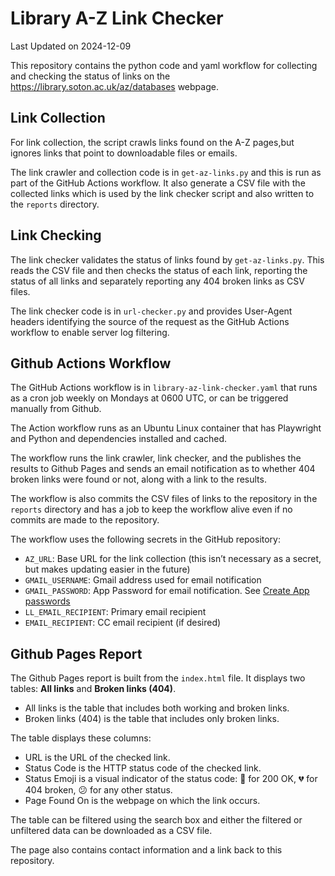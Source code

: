 # Library A-Z Link Checker

Last Updated on 2024-12-09

This repository contains the python code and yaml workflow for
collecting and checking the status of links on the
<https://library.soton.ac.uk/az/databases> webpage.

## Link Collection

For link collection, the script crawls links found on the A-Z pages,but
ignores links that point to downloadable files or emails.

The link crawler and collection code is in `get-az-links.py` and this is
run as part of the GitHub Actions workflow. It also generate a CSV file
with the collected links which is used by the link checker script and
also written to the `reports` directory.

## Link Checking

The link checker validates the status of links found by
`get-az-links.py`. This reads the CSV file and then checks the status of
each link, reporting the status of all links and separately reporting
any 404 broken links as CSV files.

The link checker code is in `url-checker.py` and provides User-Agent
headers identifying the source of the request as the GitHub Actions
workflow to enable server log filtering.

## Github Actions Workflow

The GitHub Actions workflow is in `library-az-link-checker.yaml` that
runs as a cron job weekly on Mondays at 0600 UTC, or can be triggered
manually from Github.

The Action workflow runs as an Ubuntu Linux container that has
Playwright and Python and dependencies installed and cached.

The workflow runs the link crawler, link checker, and the publishes the
results to Github Pages and sends an email notification as to whether
404 broken links were found or not, along with a link to the results.

The workflow is also commits the CSV files of links to the repository in
the `reports` directory and has a job to keep the workflow alive even if
no commits are made to the repository.

The workflow uses the following secrets in the GitHub repository:

- `AZ_URL`: Base URL for the link collection (this isn’t necessary as a
  secret, but makes updating easier in the future)
- `GMAIL_USERNAME`: Gmail address used for email notification
- `GMAIL_PASSWORD`: App Password for email notification. See [Create App
  passwords](https://knowledge.workspace.google.com/kb/how-to-create-app-passwords-000009237)
- `LL_EMAIL_RECIPIENT`: Primary email recipient
- `EMAIL_RECIPIENT`: CC email recipient (if desired)

## Github Pages Report

The Github Pages report is built from the `index.html` file. It displays
two tables: **All links** and **Broken links (404)**.

- All links is the table that includes both working and broken links.
- Broken links (404) is the table that includes only broken links.

The table displays these columns:

- URL is the URL of the checked link.
- Status Code is the HTTP status code of the checked link.
- Status Emoji is a visual indicator of the status code: 💙 for 200 OK,
  💔 for 404 broken, 😕 for any other status.
- Page Found On is the webpage on which the link occurs.

The table can be filtered using the search box and either the filtered
or unfiltered data can be downloaded as a CSV file.

The page also contains contact information and a link back to this
repository.
